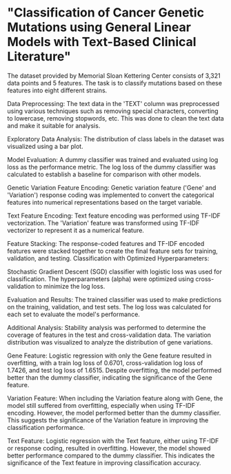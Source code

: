 # "Classification of Cancer Genetic Mutations using General Linear Models with Text-Based Clinical Literature"

The dataset provided by Memorial Sloan Kettering Center consists of 3,321 data points and 5 features. The task is to classify mutations based on these features into eight different strains.

Data Preprocessing:
The text data in the 'TEXT' column was preprocessed using various techniques such as removing special characters, converting to lowercase, removing stopwords, etc. This was done to clean the text data and make it suitable for analysis.

Exploratory Data Analysis:
The distribution of class labels in the dataset was visualized using a bar plot.

Model Evaluation:
A dummy classifier was trained and evaluated using log loss as the performance metric. The log loss of the dummy classifier was calculated to establish a baseline for comparison with other models.

Genetic Variation Feature Encoding:
Genetic variation feature ('Gene' and 'Variation') response coding was implemented to convert the categorical features into numerical representations based on the target variable.

Text Feature Encoding:
Text feature encoding was performed using TF-IDF vectorization. The 'Variation' feature was transformed using TF-IDF vectorizer to represent it as a numerical feature.

Feature Stacking:
The response-coded features and TF-IDF encoded features were stacked together to create the final feature sets for training, validation, and testing.
Classification with Optimized Hyperparameters:

Stochastic Gradient Descent (SGD) classifier with logistic loss was used for classification. The hyperparameters (alpha) were optimized using cross-validation to minimize the log loss.

Evaluation and Results:
The trained classifier was used to make predictions on the training, validation, and test sets. The log loss was calculated for each set to evaluate the model's performance.

Additional Analysis:
Stability analysis was performed to determine the coverage of features in the test and cross-validation data.
The variation distribution was visualized to analyze the distribution of gene variations.

Gene Feature:
Logistic regression with only the Gene feature resulted in overfitting, with a train log loss of 0.6701, cross-validation log loss of 1.7426, and test log loss of 1.6515. Despite overfitting, the model performed better than the dummy classifier, indicating the significance of the Gene feature.

Variation Feature:
When including the Variation feature along with Gene, the model still suffered from overfitting, especially when using TF-IDF encoding. However, the model performed better than the dummy classifier. This suggests the significance of the Variation feature in improving the classification performance.

Text Feature:
Logistic regression with the Text feature, either using TF-IDF or response coding, resulted in overfitting. However, the model showed better performance compared to the dummy classifier. This indicates the significance of the Text feature in improving classification accuracy.
